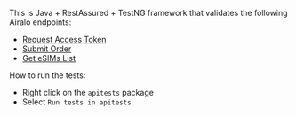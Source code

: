 
This is Java + RestAssured + TestNG framework that validates the following Airalo endpoints:
- [Request Access Token](https://partners-doc.airalo.com/#919334c1-0800-4e49-a9b9-3a98a51217b7)
- [Submit Order](https://partners-doc.airalo.com/#768fbbc7-b649-4fb5-9755-be579333a2d9)
- [Get eSIMs List](https://partners-doc.airalo.com/#994a7fbb-fbda-451d-a3bc-98028a8e676d)


How to run the tests:
- Right click on the `apitests` package
- Select `Run tests in apitests`